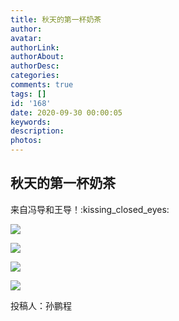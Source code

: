 ```yaml
---
title: 秋天的第一杯奶茶
author: 
avatar: 
authorLink: 
authorAbout: 
authorDesc: 
categories: 
comments: true
tags: []
id: '168'
date: 2020-09-30 00:00:05
keywords:
description:
photos:
---
```


## 秋天的第一杯奶茶

来自冯导和王导！:kissing\_closed\_eyes:

![](https://www.aiupc.xyz/wp-content/uploads/2020/10/新建位图图像-204x300.jpg)

![](https://www.aiupc.xyz/wp-content/uploads/2020/10/新建位图图像-1-225x300.jpg)

![](https://www.aiupc.xyz/wp-content/uploads/2020/10/6d6c96cd3e6ff451-1-300x225.jpg)

![](https://www.aiupc.xyz/wp-content/uploads/2020/10/1601421142489-300x225.jpeg)

投稿人：孙鹏程